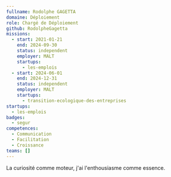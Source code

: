 ```yaml
---
fullname: Rodolphe GAGETTA
domaine: Déploiement
role: Chargé de Déploiement
github: RodolpheGagetta
missions:
  - start: 2021-01-21
    end: 2024-09-30
    status: independent
    employer: MALT
    startups:
      - les-emplois
  - start: 2024-06-01
    end: 2024-12-31
    status: independent
    employer: MALT
    startups:
      - transition-ecologique-des-entreprises
startups:
  - les-emplois
badges:
  - segur
competences:
  - Communication
  - Facilitation
  - Croissance
teams: []
---
```

La curiosité comme moteur, j'ai l'enthousiasme comme essence.